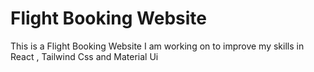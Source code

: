 # Flight Booking Website

This is a Flight Booking Website I am working on to improve my skills in React , Tailwind Css and Material Ui
